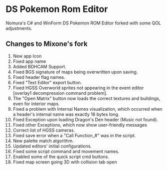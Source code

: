 # DS Pokemon Rom Editor

Nomura's C# and WinForm DS Pokemon ROM Editor forked with some QOL adjustments.

## Changes to Mixone's fork

1. New app Icon
2. Fixed app name
3. Added BDHCAM Support.
4. Fixed BGS signature of maps being overwritten upon saving.
5. Fixed header flag names.
6. Fixed "Text Editor" export button.
7. Fixed HGSS Overworld sprites not appearing in the event editor [overlay1 decompression command problem].
8. The "Open Matrix" button now loads the correct textures and buildings, even for interior maps.
9. Fixed a problem with Internal Names visualization, which occurred when a header's internal name was exactly 16 bytes long.
10. Fixed Exception upon loading Dragon's Den header (Music not found).
11. Fixed other Exceptions, which now show user-friendly messages
12. Correct list of HGSS cameras.
13. Fixed save error when a "Call Function_#" was in the script.
14. New palette match algorithm.
15. Updated editors' initial configurations.
16. Fixed some script command and movement names.
17. Enabled some of the quick script cmd buttons.
18. Fixed map screen going 3D with collision tab open
